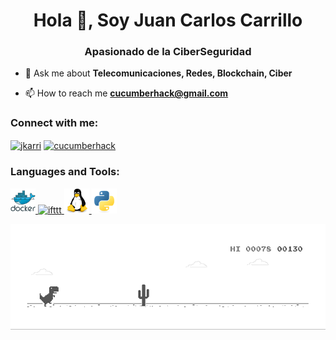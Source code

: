 <h1 align="center">Hola 👋, Soy Juan Carlos Carrillo</h1>
<h3 align="center">Apasionado de la CiberSeguridad</h3>

- 💬 Ask me about **Telecomunicaciones, Redes, Blockchain, Ciber**

- 📫 How to reach me **cucumberhack@gmail.com**

<h3 align="left">Connect with me:</h3>
<p align="left">
<a href="https://linkedin.com/in/jkarri" target="blank"><img align="center" src="https://raw.githubusercontent.com/rahuldkjain/github-profile-readme-generator/master/src/images/icons/Social/linked-in-alt.svg" alt="jkarri" height="30" width="40" /></a>
<a href="https://www.youtube.com/c/cucumberhack" target="blank"><img align="center" src="https://raw.githubusercontent.com/rahuldkjain/github-profile-readme-generator/master/src/images/icons/Social/youtube.svg" alt="cucumberhack" height="30" width="40" /></a>
</p>

<h3 align="left">Languages and Tools:</h3>
<p align="left"> <a href="https://www.docker.com/" target="_blank" rel="noreferrer"> <img src="https://raw.githubusercontent.com/devicons/devicon/master/icons/docker/docker-original-wordmark.svg" alt="docker" width="40" height="40"/> </a> <a href="https://ifttt.com/" target="_blank" rel="noreferrer"> <img src="https://www.vectorlogo.zone/logos/ifttt/ifttt-ar21.svg" alt="ifttt" width="40" height="40"/> </a> <a href="https://www.linux.org/" target="_blank" rel="noreferrer"> <img src="https://raw.githubusercontent.com/devicons/devicon/master/icons/linux/linux-original.svg" alt="linux" width="40" height="40"/> </a> <a href="https://www.python.org" target="_blank" rel="noreferrer"> <img src="https://raw.githubusercontent.com/devicons/devicon/master/icons/python/python-original.svg" alt="python" width="40" height="40"/> </a> </p>

![image](https://raw.githubusercontent.com/Juankar-Carrillo/juankar-carrillo/main/dino.gif)
